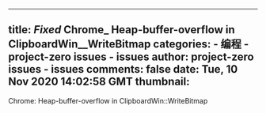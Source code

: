 
---
title: _Fixed_ Chrome_ Heap-buffer-overflow in ClipboardWin__WriteBitmap
categories: 
    - 编程
    - project-zero issues - issues
author: project-zero issues - issues
comments: false
date: Tue, 10 Nov 2020 14:02:58 GMT
thumbnail: 
---

<div>   
Chrome: Heap-buffer-overflow in ClipboardWin::WriteBitmap  
</div>
            